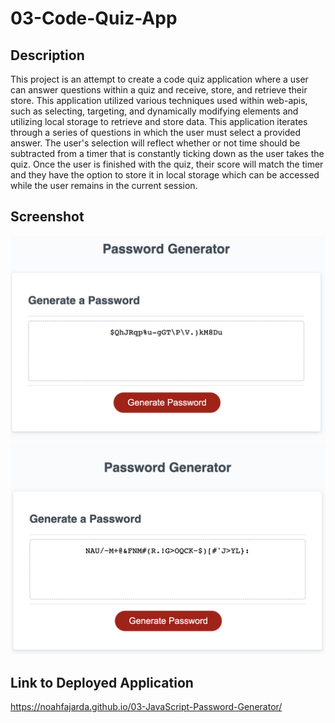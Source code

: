 # 03-Code-Quiz-App

## Description

This project is an attempt to create a code quiz application where a user can answer questions within a quiz and receive, store, and retrieve their store. This application utilized various techniques used within web-apis, such as selecting, targeting, and dynamically modifying elements and utilizing local storage to retrieve and store data. This application iterates through a series of questions in which the user must select a provided answer. The user's selection will reflect whether or not time should be subtracted from a timer that is constantly ticking down as the user takes the quiz. Once the user is finished with the quiz, their score will match the timer and they have the option to store it in local storage which can be accessed while the user remains in the current session.

## Screenshot

![App Screenshot](https://github.com/noahfajarda/03-JavaScript-Password-Generator/blob/main/Assets/Screen%20Shot%202022-10-14%20at%2010.59.41%20PM.png)
![App Screenshot](https://github.com/noahfajarda/03-JavaScript-Password-Generator/blob/main/Assets/Screen%20Shot%202022-10-14%20at%2011.00.22%20PM.png)

## Link to Deployed Application

https://noahfajarda.github.io/03-JavaScript-Password-Generator/
